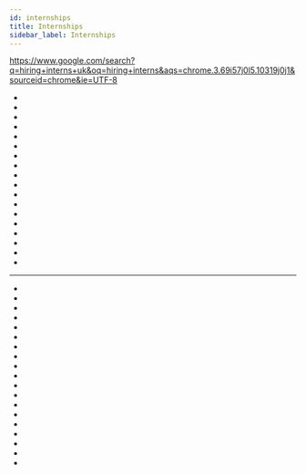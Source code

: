 ```yaml
---
id: internships
title: Internships
sidebar_label: Internships
---
```


https://www.google.com/search?q=hiring+interns+uk&oq=hiring+interns&aqs=chrome.3.69i57j0l5.10319j0j1&sourceid=chrome&ie=UTF-8

- [](https://www.gov.uk/employment-rights-for-interns)
- [](https://hiring.monster.co.uk/hr/hr-best-practices/recruiting-hiring-advice/attracting-job-candidates/thinking-of-hiring-an-intern.aspx)
- [](https://targetjobs.co.uk/internships/advice/275017-the-law-on-unpaid-internships-know-your-rights)
- [](https://www.theguardian.com/society/2018/feb/08/initiative-to-crack-down-on-unpaid-internships-launched-in-uk)
- [](https://www.internwise.co.uk/)
- [](https://www.rocketlawyer.co.uk/article/hiring-an-intern.rl)
- [](https://blog.dropbox.com/topics/work-culture/what-happens-when-we-stop-looking-at-careers-through-the-lens-of)
- [](https://angel.co/blog/why-naval-ravikant-thinks-remote-work-is-the-future)
- [](https://www.producthunt.com/posts/slogro)
- [](https://www.producthunt.com/posts/newcraft)
- [](https://www.forbes.com/sites/ruthumoh/2019/03/13/diversity-in-tech-how-one-vc-firm-is-partnering-with-historically-black-colleges-to-address-the-pipeline-issue/#3b6cccca12fa)
- [](https://medium.com/@rrhoover/the-problems-in-remote-working-1a6f165585d)
- [](https://github.com/christine-hu/summer-2019-internships)
- [](https://www.intercom.com/blog/what-i-learned-when-choosing-my-internship/)
- [](https://www.intercom.com/blog/inbound-recruiting-engineers/)
- [](https://www.intercom.com/blog/how-we-hire-engineers-part-2-culture-contribution/)
- []()
- []()


-----------
- [](https://medium.freecodecamp.org/outreachy-what-how-why-4fb60d10a228)
- [](https://medium.freecodecamp.org/how-i-got-a-remote-paid-internship-at-mozilla-through-outreachy-60958fe9264a)
- [](https://medium.freecodecamp.org/10-things-i-learnt-during-my-software-engineering-internship-bb88369cb13c)
- [](https://medium.com/@ericbburns/applying-for-a-product-design-internship-4b4e276475cb)
- [](https://medium.com/@justinemoore_85088/how-to-find-a-vc-internship-4bf8401c4877)
- [](https://uxplanet.org/what-i-learned-from-my-first-ux-internship-at-the-home-depot-d2c803cea68a)
- [](https://medium.com/hng-internship/first-steps-for-the-internship-8157b26f4c26)
- [](https://medium.com/@minhhoang_50731/landing-first-internship-2e27d0163d3e)
- [](https://towardsdatascience.com/my-first-data-scientist-internship-7f7aa2ee4040)
- [](https://medium.freecodecamp.org/landing-a-software-engineering-internship-66e0d541539a)
- [](https://uxplanet.org/3-valuable-lessons-from-my-first-ux-design-internship-2489ab31b9cb)
- [](https://medium.freecodecamp.org/how-i-got-my-software-engineering-internship-after-4-months-of-self-study-5b5c4836bd6f)
- [](https://medium.freecodecamp.org/how-to-land-a-top-notch-tech-job-as-a-student-5c97fec82f3d)
- [](https://medium.com/interned-up/4-steps-to-landing-any-silicon-valley-tech-internship-8fab19c16177)
- [](https://medium.com/@joanna.chen/how-i-landed-a-google-internship-in-6-months-683c3ac33cc4)
- [](https://medium.freecodecamp.org/ace-your-developer-internship-with-these-simple-steps-38134130bab1)
- [](https://uxplanet.org/the-unspoken-truths-of-your-first-ux-design-internship-272684a140c2)
- [](https://www.roberthalf.com/blog/management-tips/how-to-hire-and-retain-web-developers)
- []()
